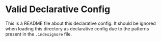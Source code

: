 # Valid Declarative Config

This is a README file about this declarative config. It should be ignored
when loading this directory as declarative config due to the patterns
present in the `.indexignore` file.
